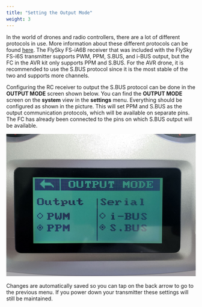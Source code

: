 ```yaml
---
title: "Setting the Output Mode"
weight: 3
---
```


In the world of drones and radio controllers, there are a lot of different protocols in
use. More information about these different protocols can be found
[here](https://oscarliang.com/pwm-ppm-sbus-dsm2-dsmx-sumd-difference/). The FlySky
FS-iA6B receiver that was included with the FlySky FS-i6S transmitter supports PWM, PPM,
S.BUS, and i-BUS output, but the FC in the AVR kit only supports PPM and S.BUS. For the
AVR drone, it is recommended to use the S.BUS protocol since it is the most stable of
the two and supports more channels.

Configuring the RC receiver to output the S.BUS protocol can be done in the **OUTPUT
MODE** screen shown below. You can find the **OUTPUT MODE** screen on the **system**
view in the **settings** menu. Everything should be configured as shown in the picture.
This will set PPM and S.BUS as the output communication protocols, which will be
available on separate pins. The FC has already been connected to the pins on which S.BUS
output will be available.

![Output mode configured for PPM and S.BUS](ppm_settings.jpg)

Changes are automatically saved so you can tap on the back arrow to go to the previous
menu. If you power down your transmitter these settings will still be maintained.
